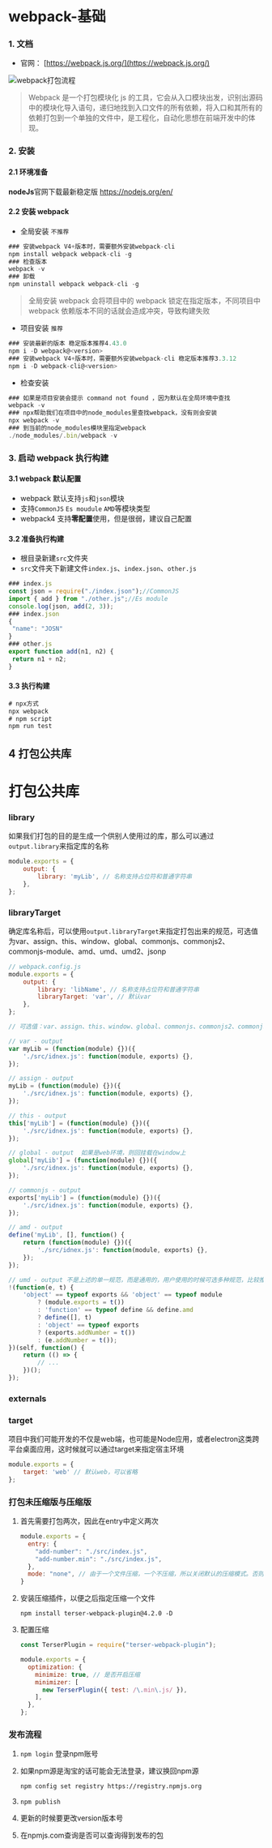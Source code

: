 # webpack-基础

### 1. 文档

- 官网： [https://webpack.js.org/](https://webpack.js.org/)

![webpack打包流程](http://qn.30mi.com/markdown/webpack/1.png)

> Webpack 是一个打包模块化 js 的工具，它会从入口模块出发，识别出源码中的模块化导入语句，递归地找到入口文件的所有依赖，将入口和其所有的依赖打包到一个单独的文件中，是工程化，自动化思想在前端开发中的体现。

### 2. 安装

#### 2.1 环境准备

**nodeJs**官网下载最新稳定版 https://nodejs.org/en/

#### 2.2 安装 webpack

- 全局安装 `不推荐`

```js
### 安装webpack V4+版本时，需要额外安装webpack-cli
npm install webpack webpack-cli -g
### 检查版本
webpack -v
### 卸载
npm uninstall webpack webpack-cli -g
```

> 全局安装 webpack 会将项目中的 webpack 锁定在指定版本，不同项目中 webpack 依赖版本不同的话就会造成冲突，导致构建失败

- 项目安装 `推荐`

```js
### 安装最新的版本 稳定版本推荐4.43.0
npm i -D webpack@<version>
### 安装webpack V4+版本时，需要额外安装webpack-cli 稳定版本推荐3.3.12
npm i -D webpack-cli@<version>
```

- 检查安装

```js
### 如果是项目安装会提示 command not found ，因为默认在全局环境中查找
webpack -v
### npx帮助我们在项⽬中的node_modules⾥查找webpack，没有则会安装
npx webpack -v
### 到当前的node_modules模块⾥指定webpack
./node_modules/.bin/webpack -v
```

### 3. 启动 webpack 执行构建

#### 3.1 webpack 默认配置

- webpack 默认支持`js`和`json`模块
- 支持`CommonJS` `Es moudule` `AMD`等模块类型
- webpack4 支持**零配置**使用，但是很弱，建议自己配置

#### 3.2 准备执行构建

- 根目录新建`src`文件夹
- `src`文件夹下新建文件`index.js`、`index.json`、`other.js`

```js
### index.js
const json = require("./index.json");//CommonJS
import { add } from "./other.js";//Es module
console.log(json, add(2, 3));
### index.json
{
 "name": "JOSN"
}
### other.js
export function add(n1, n2) {
 return n1 + n2;
}
```

#### 3.3 执行构建

```js
# npx⽅式
npx webpack
# npm script
npm run test
```

## 4 打包公共库
# 打包公共库

### library

如果我们打包的目的是生成一个供别人使用过的库，那么可以通过`output.library`来指定库的名称

```js
module.exports = {
    output: {
        library: 'myLib', // 名称支持占位符和普通字符串
    },
};
```

### libraryTarget

确定库名称后，可以使用`output.libraryTarget`来指定打包出来的规范，可选值为var、assign、this、window、global、commonjs、commonjs2、commonjs-module、amd、umd、umd2、jsonp

```js
// webpack.config.js
module.exports = {
    output: {
        library: 'libName', // 名称支持占位符和普通字符串
        libraryTarget: 'var', // 默认var
    },
};

// 可选值：var、assign、this、window、global、commonjs、commonjs2、commonjs-module、amd、umd、umd2、jsonp

// var - output
var myLib = (function(module) {})({
    './src/idnex.js': function(module, exports) {},
});

// assign - output
myLib = (function(module) {})({
    './src/idnex.js': function(module, exports) {},
});

// this - output
this['myLib'] = (function(module) {})({
    './src/idnex.js': function(module, exports) {},
});

// global - output  如果是web环境，则回挂载在window上
global['myLib'] = (function(module) {})({
    './src/idnex.js': function(module, exports) {},
});

// commonjs - output
exports['myLib'] = (function(module) {})({
    './src/idnex.js': function(module, exports) {},
});

// amd - output
define('myLib', [], function() {
    return (function(module) {})({
        './src/idnex.js': function(module, exports) {},
    });
});

// umd - output 不是上述的单一规范，而是通用的，用户使用的时候可选多种规范，比较推荐
!(function(e, t) {
    'object' == typeof exports && 'object' == typeof module
        ? (module.exports = t())
        : 'function' == typeof define && define.amd
        ? define([], t)
        : 'object' == typeof exports
        ? (exports.addNumber = t())
        : (e.addNumber = t());
})(self, function() {
    return (() => {
        // ...
    })();
});
```

### externals

### target

项目中我们可能开发的不仅是web端，也可能是Node应用，或者electron这类跨平台桌面应用，这时候就可以通过target来指定宿主环境

```js
module.exports = {
    target: 'web' // 默认web，可以省略
};
```

### 打包未压缩版与压缩版

1. 首先需要打包两次，因此在entry中定义两次

   ```js
   module.exports = {
     entry: {
       "add-number": "./src/index.js",
       "add-number.min": "./src/index.js",
     },
     mode: "none", // 由于一个文件压缩，一个不压缩，所以关闭默认的压缩模式。否则会报warning
   }
   ```

2. 安装压缩插件，以便之后指定压缩一个文件

   ```
   npm install terser-webpack-plugin@4.2.0 -D
   ```

3. 配置压缩

   ```js
   const TerserPlugin = require("terser-webpack-plugin");
   
   module.exports = {
     optimization: {
       minimize: true, // 是否开启压缩
       minimizer: [
         new TerserPlugin({ test: /\.min\.js/ }),
       ],
     },
   };
   ```

### 发布流程

1. `npm login` 登录npm账号

2. 如果npm源是淘宝的话可能会无法登录，建议换回npm源

    `npm config set registry https://registry.npmjs.org`

3. `npm publish`

4. 更新的时候要更改version版本号

5. 在npmjs.com查询是否可以查询得到发布的包

